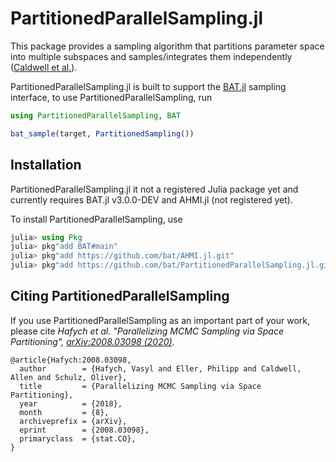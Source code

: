 # PartitionedParallelSampling.jl

This package provides a sampling algorithm that partitions parameter space into multiple subspaces and
samples/integrates them independently ([Caldwell et al.](https://arxiv.org/abs/2008.03098)).

PartitionedParallelSampling.jl is built to support the [BAT.jl](https://github.com/bat/BAT.jl) sampling interface, to use PartitionedParallelSampling, run

```julia
using PartitionedParallelSampling, BAT

bat_sample(target, PartitionedSampling())
```

## Installation

PartitionedParallelSampling.jl it not a registered Julia package yet and currently requires BAT.jl v3.0.0-DEV and AHMI.jl (not registered yet).

To install PartitionedParallelSampling, use

```julia
julia> using Pkg
julia> pkg"add BAT#main"
julia> pkg"add https://github.com/bat/AHMI.jl.git"
julia> pkg"add https://github.com/bat/PartitionedParallelSampling.jl.git"
```


## Citing PartitionedParallelSampling

If you use PartitionedParallelSampling as an important part of your work, please cite 
*Hafych et al. "Parallelizing MCMC Sampling via Space Partitioning", [arXiv:2008.03098 (2020)](https://arxiv.org/abs/2008.03098)*.

```
@article{Hafych:2008.03098,
  author        = {Hafych, Vasyl and Eller, Philipp and Caldwell, Allen and Schulz, Oliver},
  title         = {Parallelizing MCMC Sampling via Space Partitioning},
  year          = {2018},
  month         = {8},
  archiveprefix = {arXiv},
  eprint        = {2008.03098},
  primaryclass  = {stat.CO},
}
```
